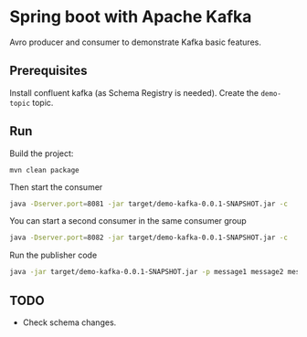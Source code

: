 Spring boot with Apache Kafka
===
Avro producer and consumer to demonstrate Kafka basic features. 

Prerequisites
---

Install confluent kafka (as Schema Registry is needed).
Create the `demo-topic` topic.

Run
---
Build the project: 
```
mvn clean package
```
Then start the consumer
```bash
java -Dserver.port=8081 -jar target/demo-kafka-0.0.1-SNAPSHOT.jar -c
```
You can start a second consumer in the same consumer group
```bash
java -Dserver.port=8082 -jar target/demo-kafka-0.0.1-SNAPSHOT.jar -c
```

Run the publisher code
```bash
java -jar target/demo-kafka-0.0.1-SNAPSHOT.jar -p message1 message2 message3
``` 

TODO
---
 * Check schema changes.